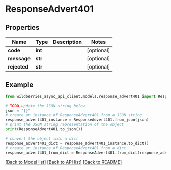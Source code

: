 # ResponseAdvert401


## Properties

Name | Type | Description | Notes
------------ | ------------- | ------------- | -------------
**code** | **int** |  | [optional] 
**message** | **str** |  | [optional] 
**rejected** | **str** |  | [optional] 

## Example

```python
from wildberries_async_api_client.models.response_advert401 import ResponseAdvert401

# TODO update the JSON string below
json = "{}"
# create an instance of ResponseAdvert401 from a JSON string
response_advert401_instance = ResponseAdvert401.from_json(json)
# print the JSON string representation of the object
print(ResponseAdvert401.to_json())

# convert the object into a dict
response_advert401_dict = response_advert401_instance.to_dict()
# create an instance of ResponseAdvert401 from a dict
response_advert401_from_dict = ResponseAdvert401.from_dict(response_advert401_dict)
```
[[Back to Model list]](../README.md#documentation-for-models) [[Back to API list]](../README.md#documentation-for-api-endpoints) [[Back to README]](../README.md)


